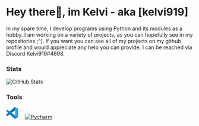 # Hey there👋, im Kelvi - aka [kelvi919]

In my spare time, I develop programs using Python and its modules as a hobby.
I am working on a variety of projects, as you can hopefully see in my repositories ;^).
If you want you can see all of my projects on my github profile and would appreciate any help you can provide. 
I can be reached via Discord Kelvi919#4698.


### Stats

![GitHub Stats](https://github-readme-stats.vercel.app/api?username=kelvi919&theme=radical)




### Tools

[![VSCode](https://github.com/zFlxw/zFlxw/blob/main/assets/tools/vscode.png)](https://code.visualstudio.com/)  
[![Pycharm](https://github.com/kelvi919/assets/assets/pycharm.png)](https://www.jetbrains.com)

